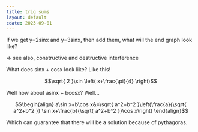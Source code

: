 ```yaml
---
title: trig sums
layout: default
cdate: 2023-09-01
---
```


If we get y=2sinx and y=3sinx, then add them, what will the end graph look like?

=> see also, constructive and destructive interference

What does sinx + cosx look like? Like this!

$$\sqrt{ 2 }\sin \left( x+\frac{\pi}{4} \right)$$

Well how about asinx + bcosx? Well...

$$\begin{align}
a\sin x+b\cos x&=\sqrt{ a^2+b^2 }\left(\frac{a}{\sqrt{ a^2+b^2 }} \sin x+\frac{b}{\sqrt{ a^2+b^2 }}\cos x\right)
\end{align}$$

Which can guarantee that there will be a solution because of pythagoras.
